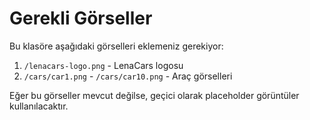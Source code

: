 # Gerekli Görseller

Bu klasöre aşağıdaki görselleri eklemeniz gerekiyor:

1. `/lenacars-logo.png` - LenaCars logosu
2. `/cars/car1.png` - `/cars/car10.png` - Araç görselleri

Eğer bu görseller mevcut değilse, geçici olarak placeholder görüntüler kullanılacaktır.

